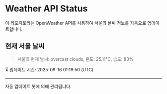 
# Weather API Status

이 리포지토리는 OpenWeather API를 사용하여 서울의 날씨 정보를 자동으로 업데이트합니다.

## 현재 서울 날씨
> 서울의 현재 날씨: overcast clouds, 온도: 25.11°C, 습도: 83%

⏳ 업데이트 시간: 2025-09-16 01:19:50 (UTC)

---
자동 업데이트 봇에 의해 관리됩니다.

